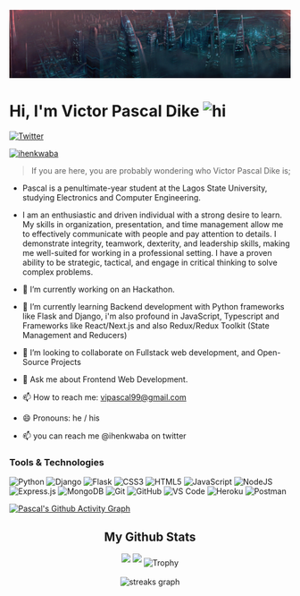 ![Pretty lights](prettylights.gif)

# Hi, I'm Victor Pascal Dike <img src="https://user-images.githubusercontent.com/1303154/88677602-1635ba80-d120-11ea-84d8-d263ba5fc3c0.gif" width="28px" alt="hi">

[![Twitter](https://img.shields.io/badge/-Twitter-1DA1F2?logo=twitter&logoColor=white&style=flat-square)](https://twitter.com/ihenkwaba)

[<img src="https://komarev.com/ghpvc/?username=ihenkwaba-spec&label=Profile%20views&color=0e75b6&style=flat" alt="ihenkwaba" />](https://github.com/geekpascal/geekpascal)

<!--**geekpascal/geekpascal** is a ✨ _special_ ✨ repository because its `README.md` (this file) appears on your GitHub profile.
Here are some ideas to get you started:
-->

> If you are here, you are probably wondering who Victor Pascal Dike is; 

- Pascal is a penultimate-year student at the Lagos State University, studying Electronics and Computer Engineering.

- I am an enthusiastic and driven individual with a strong desire to learn. My skills in organization, presentation, and time management allow me to effectively communicate with people and pay attention to details. I demonstrate integrity, teamwork, dexterity, and leadership skills, making me well-suited for working in a professional setting. I have a proven ability to be strategic, tactical, and engage in critical thinking to solve complex problems.

- 🔭 I’m currently working on an Hackathon.
- 🌱 I’m currently learning Backend development with Python frameworks like Flask and Django, i'm also profound in JavaScript, Typescript and Frameworks like React/Next.js and also Redux/Redux Toolkit (State Management and Reducers)
- 👯 I’m looking to collaborate on Fullstack web development, and Open-Source Projects
- 💬 Ask me about Frontend Web Development.
- 📫 How to reach me: vipascal99@gmail.com
- 😄 Pronouns: he / his
- 📫 you can reach me @ihenkwaba on twitter

### Tools & Technologies
![Python](https://img.shields.io/badge/Python-2000FF?style=for-the-badge&logo=Python&logoColor=blue)
![Django](https://img.shields.io/badge/Django-000000?style=for-the-badge&logo=Django&logoColor=white)
![Flask](https://img.shields.io/badge/Flask-DB7093?style=for-the-badge&logo=Flask&logoColor=black)
![CSS3](https://img.shields.io/badge/CSS3-1572B6?style=for-the-badge&logo=css3&logoColor=white)
![HTML5](https://img.shields.io/badge/html5-%23E34F26.svg?style=for-the-badge&logo=html5&logoColor=white)
![JavaScript](https://img.shields.io/badge/javascript-%23323330.svg?style=for-the-badge&logo=javascript&logoColor=%23F7DF1E)
![NodeJS](https://img.shields.io/badge/node.js-6DA55F?style=for-the-badge&logo=node.js&logoColor=white)
![Express.js](https://img.shields.io/badge/express.js-%23404d59.svg?style=for-the-badge&logo=express&logoColor=%2361DAFB)
![MongoDB](https://img.shields.io/badge/MongoDB-%234ea94b.svg?style=for-the-badge&logo=mongodb&logoColor=white)
![Git](https://img.shields.io/badge/-Git-F05032?style=for-the-badge&logo=git&logoColor=white)
![GitHub](https://img.shields.io/badge/GitHub-100000?style=for-the-badge&logo=github&logoColor=white)
![VS Code](https://img.shields.io/badge/-VS%20Code-007ACC?style=for-the-badge&logo=visual%20studio%20code&logoColor=white)
![Heroku](https://img.shields.io/badge/Heroku-430098?style=for-the-badge&logo=heroku&logoColor=white)
![Postman](https://img.shields.io/badge/Postman-F05032?style=for-the-badge&logo=postman&logoColor=white)



[![Pascal's Github Activity Graph](https://github-readme-activity-graph.cyclic.app/graph?username=geekpascal&custom_title=geekpascal's%20GitHub%20Activity%20Graph&bg_color=0e2239&text_color=58a6ff&line=2100fa&point=0079fa&area=true&hide_border=true)](https://github.com/ashutosh00710/github-readme-activity-graph)

<div align="center">
  <h2> <strong> My Github Stats </strong> </h2>
    <img src="https://github-readme-stats-git-masterrstaa-rickstaa.vercel.app/api?username=geekpascal&show_icons=true&bg_color=0e2239&text_color=58a6ff&hide_border=true" width="54.25%">
  <img src="https://github-readme-stats-git-masterrstaa-rickstaa.vercel.app/api/top-langs?username=geekpascal&layout=compact&bg_color=0e2239&text_color=58a6ff&hide_border=true" width="45.25%"> 
  <img src="https://github-profile-trophy.vercel.app/?username=geekpascal&theme=algolia&no-frame=true&no-bg=true&row=1&column=7" width="100%" alt="Trophy" align="middle"  /> <br> <br>
  <img src="https://streak-stats.demolab.com?user=geekpascal&theme=highcontrast&hide_border=true&border_radius=0&ring=2100FA&background=000000&fire=0079FA&currStreakNum=0079FA&dates=0079FA&sideNums=0079FA&currStreakLabel=0079FA&stroke=0079FA&sideLabels=0079FA" height="150" alt="streaks graph"  />
</div>
